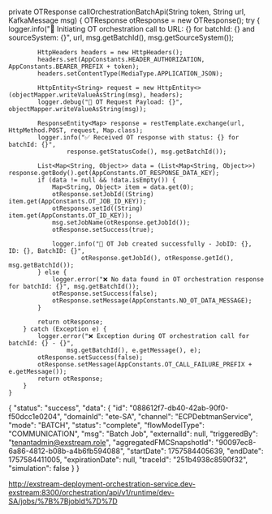 private OTResponse callOrchestrationBatchApi(String token, String url, KafkaMessage msg) {
        OTResponse otResponse = new OTResponse();
        try {
            logger.info("📡 Initiating OT orchestration call to URL: {} for batchId: {} and sourceSystem: {}",
                    url, msg.getBatchId(), msg.getSourceSystem());

            HttpHeaders headers = new HttpHeaders();
            headers.set(AppConstants.HEADER_AUTHORIZATION, AppConstants.BEARER_PREFIX + token);
            headers.setContentType(MediaType.APPLICATION_JSON);

            HttpEntity<String> request = new HttpEntity<>(objectMapper.writeValueAsString(msg), headers);
            logger.debug("📨 OT Request Payload: {}", objectMapper.writeValueAsString(msg));

            ResponseEntity<Map> response = restTemplate.exchange(url, HttpMethod.POST, request, Map.class);
            logger.info("✅ Received OT response with status: {} for batchId: {}",
                    response.getStatusCode(), msg.getBatchId());

            List<Map<String, Object>> data = (List<Map<String, Object>>) response.getBody().get(AppConstants.OT_RESPONSE_DATA_KEY);
            if (data != null && !data.isEmpty()) {
                Map<String, Object> item = data.get(0);
                otResponse.setJobId((String) item.get(AppConstants.OT_JOB_ID_KEY));
                otResponse.setId((String) item.get(AppConstants.OT_ID_KEY));
                msg.setJobName(otResponse.getJobId());
                otResponse.setSuccess(true);

                logger.info("🎯 OT Job created successfully - JobID: {}, ID: {}, BatchID: {}",
                        otResponse.getJobId(), otResponse.getId(), msg.getBatchId());
            } else {
                logger.error("❌ No data found in OT orchestration response for batchId: {}", msg.getBatchId());
                otResponse.setSuccess(false);
                otResponse.setMessage(AppConstants.NO_OT_DATA_MESSAGE);
            }

            return otResponse;
        } catch (Exception e) {
            logger.error("❌ Exception during OT orchestration call for batchId: {} - {}",
                    msg.getBatchId(), e.getMessage(), e);
            otResponse.setSuccess(false);
            otResponse.setMessage(AppConstants.OT_CALL_FAILURE_PREFIX + e.getMessage());
            return otResponse;
        }
    }

{
    "status": "success",
    "data": {
        "id": "088612f7-db40-42ab-90f0-f50dcc1e0204",
        "domainId": "ete-SA",
        "channel": "ECPDebtmanService",
        "mode": "BATCH",
        "status": "complete",
        "flowModelType": "COMMUNICATION",
        "msg": "Batch Job",
        "externalId": null,
        "triggeredBy": "tenantadmin@exstream.role",
        "aggregatedFMCSnapshotId": "90097ec8-6a86-4812-b08b-a4b6fb594088",
        "startDate": 1757584405639,
        "endDate": 1757584411005,
        "expirationDate": null,
        "traceId": "251b4938c8590f32",
        "simulation": false
    }
}

http://exstream-deployment-orchestration-service.dev-exstream:8300/orchestration/api/v1/runtime/dev-SA/jobs/%7B%7BjobId%7D%7D
